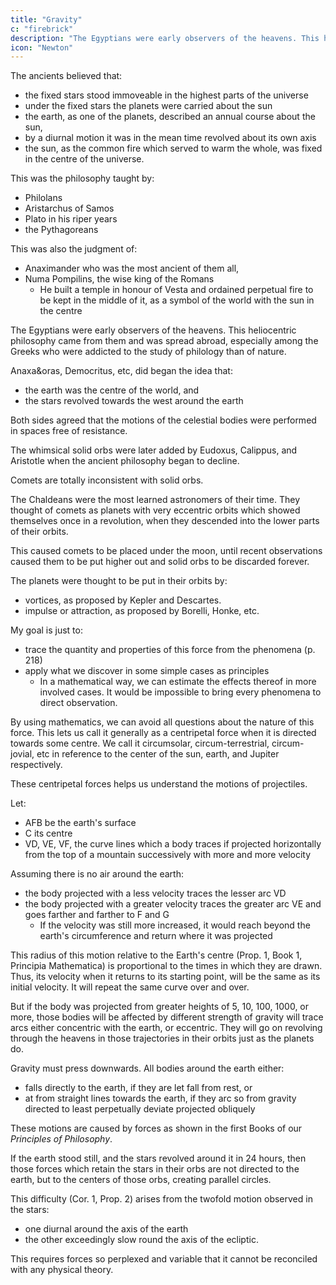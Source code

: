 ```yaml
---
title: "Gravity"
c: "firebrick"
description: "The Egyptians were early observers of the heavens. This heliocentric philosophy came from them and was spread abroad, especially among the Greeks who were addicted to the study of philology than of nature"
icon: "Newton"
---
```



The ancients believed that:
- the fixed stars stood immoveable in the highest parts of the universe
- under the fixed stars the planets were carried about the sun
- the earth, as one of the planets, described an annual course about the sun, 
- by a diurnal motion it was in the mean time revolved about its own axis
- the sun, as the common fire which served to warm the whole, was fixed in the centre of the universe.


This was the philosophy taught by:
- Philolans
- Aristarchus of Samos
- Plato in his riper years
- the Pythagoreans

This was also the judgment of:
- Anaximander who was the most ancient of them all, 
- Numa Pompilins, the wise king of the Romans
  - He built a temple in honour of Vesta and ordained perpetual fire to be kept in the middle of it, as a symbol of the world with the sun in the centre

The Egyptians were early observers of the heavens. This heliocentric philosophy came from them and was spread abroad, especially among the Greeks who were addicted to the study of philology than of nature. 

<!-- , derived
their first, as well as soundest, notions of philosophy
and in the vestal

ceremonies we yet trace the ancient spirit of the Egyptians ; for it was their way to deliver their mysteries, that is, their philosophy of things
above the vulgar way of thinking, under the veil of religious rites and may hieroglyphic symbols. -->


Anaxa&oras, Democritus, etc, did began the idea that:
- the earth was the centre of the world, and
- the stars revolved towards the west around the earth<!--  quiescent in tk^ centre, some at a swifter, others at a slower rate. -->

Both sides agreed that the motions of the celestial bodies were performed in spaces free of resistance. 

The whimsical solid orbs were later added by Eudoxus, Calippus, and Aristotle when the ancient philosophy began to decline<!--  nlace to the new prevailing fictions of the Greeks -->.

Comets are totally inconsistent with solid orbs. 

<!-- But. above all things, the phenomena and to give means consist to decline, of comets can by no with the notion of solid orbs. --> 

The Chaldeans were the most learned astronomers of their time. They thought of comets as planets with very eccentric orbits which showed themselves once in a revolution, when they descended into the lower parts of their orbits.

This caused comets to be placed under the moon, until recent observations caused them to be put higher out and solid orbs to be discarded forever. 

<!-- (which of ancient times before had been numbered among the celestial bodies) as a particular sort of plan
which, describing , presented themselves to our view only by turns, viz., 

And as it was the unavoidable consequence of the hypothesis of solid orbs, while it prevailed, that the comets should be thrust down below the moon, so no sooner had the late observations of astronomers restored the comets to their ancient places in the higher heavens, but these celestial spaces were at once cleared of the incurnbrance of solid orbs, which by these observations were broke into pieces, and discarded for ever. -->

The planets were thought to be put in their orbits by:
- vortices, as proposed by Kepler and Descartes.
- impulse or attraction, as proposed by Borelli, Honke, etc. 

<!-- and others of our nation for, from the laws of motion, it is most certain that these effects must proceed from the action of some force or other. -->

<!-- Whence it was that the planets came to be retained within any certain bounds in these free spaces, and to be drawn off from the rectilinear courses, which, left to themselves, they should have pursued, into regular revolutions in curvilinear orbits, are questions which we do not know how the ancients explained and probably it was to give some sort of satisfaction were introduced.

to this difficulty that solid orbs -->

<!-- The later philosophers pretend to account for it either by the action of certain vortices, as Kepler and Des Cartes ; or by some other principle of  -->

My goal is just to:
- trace the quantity and properties of this force from the phenomena (p. 218)
- apply what we discover in some simple cases as principles
  - In a mathematical way, we can estimate the effects thereof in more involved cases. It would be impossible to bring every phenomena to direct observation.

By using mathematics, we can avoid all questions about the nature of this force. This lets us call it generally as a <!-- , which cannot be understood to determine by any hypothesis. and therefore call it by the general name of a --> centripetal force when it is directed towards some centre.<!-- , as it is a force which is  --> We call it circumsolar, circum-terrestrial, circum-jovial, etc in reference to the center of the sun, earth, and Jupiter respectively. 

These centripetal forces helps us understand the motions of projectiles. 

<!-- and as it regards more particularly a body in that centre, we call it 
 and
in like manner in respect of other central bodies.
That by means of centripetal forces the planets may be retained in cer
we may easily understand, if we consider 

the motions of projectiles
for a stone projected is by the pressure of its own
 (p. 75, 76, 77)
tain orbits, weight forced out of the rectilinear path, which by the projection alone it should have pursued, and made to describe a curve line in the air and through that crooked way is at last brought down to the ground and the greater the velocity is with which it is projected, the farther it goes before it falls to the earth.

We may therefore suppose the velocity to be so increased, that it it would describe an arc of
arrived at the earth, till 1, 2, 5, 10, 100.
1000 miles before at last, exceeding the limits of the earth, it should pass quite by without touching it. -->

Let:

- AFB be the earth's surface
- C its centre
- VD, VE, VF, the curve lines which a body traces if projected horizontally from the top of a mountain successively with more and
more velocity 

<!-- tarded by the (p.400) little or and, because  -->

<!-- The celestial motions are scarcely retarded by outer space, 
no resistance of the spaces in which they are performed, to keep up the parity of cases,  -->

Assuming there is no air around the earth: <!-- or at least that it is endowed with little or no power
of resisting and for the same reason tl a*=  -->
- the body projected with a less velocity traces the lesser arc VD
- the body projected with a greater velocity traces the greater arc VE and goes farther and farther to F and G
  - If the velocity was still more increased, it would reach beyond the earth's circumference and return where it was projected

This radius of this motion relative to the Earth's centre (Prop. 1, Book 1, Principia Mathematica) is proportional to the times in which they are drawn. Thus, its velocity when it returns to its starting point, will be the same as its initial velocity. It will repeat the same curve over and over.

But if the body was projected from greater heights of 5, 10, 100, 1000, or more, those bodies will be affected by different strength of gravity will trace arcs either concentric with the earth, or eccentric. They will go on revolving through the heavens in those trajectories in their orbits just as the planets do.

<!-- As when a stone is projected obliquely, that is, any way but in the per
pendicular direction, the perpetual deflection thereof towards the earth
from the right line in which it was projected is a proof of its gravitation
to the earth, no less certain than its direct descent when only suffered to
fall freely from rest so the deviation of bodies
moving in free spaces
from and perpetual deflection therefrom towards any place, is a sure indication of the existence of some force which from all quarters
impels those bodies towards that place.
rectilinear paths, -->

Gravity must press downwards. All bodies around the earth either:
- falls directly to the earth, if they are let fall from rest, or
- at from straight lines towards the earth, if they arc so from gravity directed to least perpetually deviate projected obliquely

<!-- By the like necessity, all bodies which either descend directly to that centre, or at least deviate perpetually towards it from right lines, if otherwise they should have 

centre, it will follow,
this force acts
mast

obliquely in these right lines.
moved -->

These motions are caused by forces as shown in the first Books of our *Principles of Philosophy*.

If the earth stood still, and the stars revolved around it in 24 hours, then those forces which retain the stars in their orbs are not directed to the earth, but to the centers of those orbs, creating parallel circles.

<!-- in free spaces in the
to the
centres of the several orbs, that
which the fixed
stars, declining to
is,
of the several parallel circles,
one side and the other from the equator,
also that by radii drawn to the centres of those orbs tht
describe daily
fixed stars describe areas exactly proportional to the times of description.

Then, because the periodic times are equal (by Cor. Ill, Prop. 4, Book 1), -->

<!-- follows that the centripetal forces are as the radii of the several orbs,
and that they will perpetually revolve in the same orbs. And the like
consequences may be drawn from the supposed diurnal motion of the
planets.
That
forces should be directed to no body on which they physically de
but
to innumerable imaginary points in the axis of the earth, is an
pend,
It is more incongruous still that those forces
hypothesis too incongruous.
should increase exactly in proportion of the distances from this axis for

this is indicates of an increase to immensity, or rather to infinity whereas the forces of natural things commonly decrease in receding from the fountain from which they flow. But, what is yet more absurd, neither
are the areas described by the same star proportional to the times, nor are
for as the star recedes from the
its revolutions performed in the same orb
;
neighbouring
the urea
it is
both areas and orb increase; and from the increase of
demonstrated that the forces are not directed to the axis of
pole, -->

This difficulty (Cor. 1, Prop. 2) arises from the twofold motion observed in the stars:
- one diurnal around the axis of the earth
- the other exceedingly slow round the axis of the ecliptic.

This requires forces so perplexed and variable that it cannot be reconciled with any physical theory.

